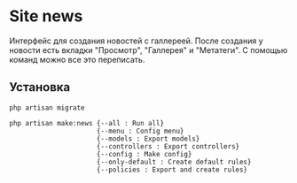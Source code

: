 # Site news

Интерфейс для создания новостей с галлереей. После создания у новости есть вкладки "Просмотр", "Галлерея" и "Метатеги". С помощью команд можно все это переписать.

## Установка

    php artisan migrate

    php artisan make:news {--all : Run all}
                          {--menu : Config menu}
                          {--models : Export models}
                          {--controllers : Export controllers}
                          {--config : Make config}
                          {--only-default : Create default rules}
                          {--policies : Export and create rules}

